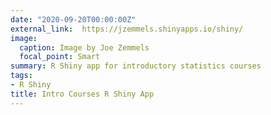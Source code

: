 ```yaml
---
date: "2020-09-20T00:00:00Z"
external_link:  https://jzemmels.shinyapps.io/shiny/
image:
  caption: Image by Joe Zemmels
  focal_point: Smart
summary: R Shiny app for introductory statistics courses
tags:
- R Shiny
title: Intro Courses R Shiny App
---
```


